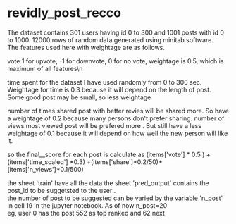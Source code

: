 # revidly_post_recco
The dataset contains 301 users having id 0 to 300 and 1001 posts with id 0 to 1000. 12000 rows of random data generated using minitab software. 	
The features used here with weightage are as follows.	
	
vote	1 for upvote, -1 for downvote, 0 for no vote, weightage is 0.5, which is maximum of all features\n

time spent	for the dataset I have used randomly from 0 to 300 sec. Weightage for time is 0.3 because it will depend on the length of post. Some good post may be small, so less weightage

number of times shared	post with better revies will be shared more. So have  a weightage of 0.2 because many persons don't prefer sharing.
number of views	most viewed post will be prefered more . But still have a less weightage of 0.1 because it will depend on how well the new person will like it.
	
so the final__score for each post is calculate as 
(items['vote'] * 0.5 ) + (items['time_scaled'] *0.3) +(items['share']*0.2/50)+(items['n_views']*0.1/500)	
	
the sheet 'train' have all the data	
the sheet 'pred_output' contains the post_id to be suggetsted to the user . 	
the number of post to be suggested can be varied by the variable 'n_post'  in cell 19 in the jupyter notebook. As of now n_post=20	
eg, user 0 has the post 552 as top ranked and 62 next	
